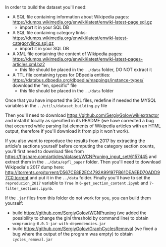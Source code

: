 In order to build the dataset you'll need:
- A SQL file containing information about Wikipedia pages: https://dumps.wikimedia.org/enwiki/latest/enwiki-latest-page.sql.gz
    - import it in your SQL DB
- A SQL file containing category links: https://dumps.wikimedia.org/enwiki/latest/enwiki-latest-categorylinks.sql.gz
    - import it in your SQL DB
- A XML file containing the content of Wikipedia pages: https://dumps.wikimedia.org/enwiki/latest/enwiki-latest-pages-articles.xml.bz2
    - this file should be placed in the `../data` folder, DO NOT extract it
- A TTL file containing types for DBpedia entities: https://databus.dbpedia.org/dbpedia/mappings/instance-types/ download the "en, specific" file
    - this file should be placed in the `../data` folder

Once that you have imported the SQL files, redefine if needed the MYSQL variables in the `../utils/dataset_building.py` file

Then you'll need to download https://github.com/SergiyGolov/wikiextractor and install it locally as specified in its README (we have corrected a bug that occurred while parsing list elements of Wikipedia articles with an HTML output, therefore if you'll download it from pip it won't work).

If you also want to reproduce the results from 2017 by extracting the article's sections yourself before computing the category section counts, you'll first need to download files from https://figshare.com/articles/dataset/WCNPruning_input_set/6157445 and extract them in the `../data/epfl_paper` folder. Then you'll need to download Wikipedia's 2017 dump here: http://itorrents.org/torrent/D567CE8E2EC4792A99197FB61DEAEBD70ADD97C0.torrent and put it in the `../data` folder. Finally you'll have to set the `reproducion_2017` variable to `True` in `6-get_section_content.ipynb` and `7-filter_sections.ipynb`.

If the `.jar` files from this folder do not work for you, you can build them yourself:
- build https://github.com/SergiyGolov/WCNPruning (we added the possibility to change the gini threshold by command line) to obtain `wcnpruning-0.0.1-jar-with-dependencies.jar`
- build https://github.com/SergiyGolov/GraphCyclesRemoval (we fixed a bug where the output of the program was empty) to obtain `cycles_removal.jar`
